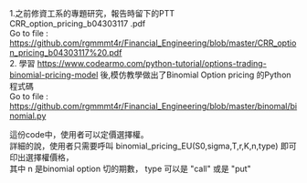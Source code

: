  
1.之前修資工系的專題研究，報告時留下的PTT   
CRR_option_pricing_b04303117 .pdf  
Go to file : https://github.com/rgmmmt4r/Financial_Engineering/blob/master/CRR_option_pricing_b04303117%20.pdf  
2. 學習 https://www.codearmo.com/python-tutorial/options-trading-binomial-pricing-model  後,模仿教學做出了Binomial Option pricing 的Python 程式碼  
Go to file : https://github.com/rgmmmt4r/Financial_Engineering/blob/master/binomal/binomial.py  

這份code中，使用者可以定價選擇權。  
詳細的說，使用者只需要呼叫  binomial_pricing_EU(S0,sigma,T,r,K,n,type) 即可印出選擇權價格，  
其中 n 是binomial option 切的期數， type 可以是 "call" 或是 "put"   
